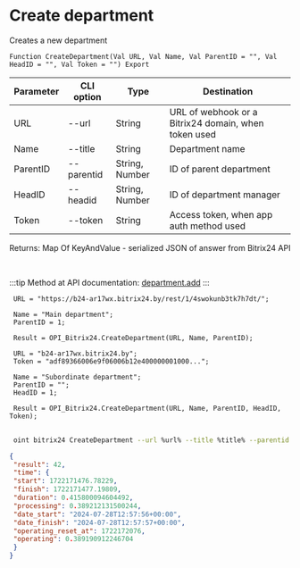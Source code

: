 ﻿---
sidebar_position: 1
---

# Create department
 Creates a new department



`Function CreateDepartment(Val URL, Val Name, Val ParentID = "", Val HeadID = "", Val Token = "") Export`

 | Parameter | CLI option | Type | Destination |
 |-|-|-|-|
 | URL | --url | String | URL of webhook or a Bitrix24 domain, when token used |
 | Name | --title | String | Department name |
 | ParentID | --parentid | String, Number | ID of parent department |
 | HeadID | --headid | String, Number | ID of department manager |
 | Token | --token | String | Access token, when app auth method used |

 
 Returns: Map Of KeyAndValue - serialized JSON of answer from Bitrix24 API

<br/>

:::tip
Method at API documentation: [department.add](https://dev.1c-bitrix.ru/rest_help/departments/department_add.php)
:::
<br/>


```bsl title="Code example"
 URL = "https://b24-ar17wx.bitrix24.by/rest/1/4swokunb3tk7h7dt/";
 
 Name = "Main department";
 ParentID = 1;
 
 Result = OPI_Bitrix24.CreateDepartment(URL, Name, ParentID);
 
 URL = "b24-ar17wx.bitrix24.by";
 Token = "adf89366006e9f06006b12e400000001000...";
 
 Name = "Subordinate department";
 ParentID = "";
 HeadID = 1;
 
 Result = OPI_Bitrix24.CreateDepartment(URL, Name, ParentID, HeadID, Token);
```
	


```sh title="CLI command example"
 
 oint bitrix24 CreateDepartment --url %url% --title %title% --parentid %parentid% --headid %headid% --token %token%

```

```json title="Result"
{
 "result": 42,
 "time": {
 "start": 1722171476.78229,
 "finish": 1722171477.19809,
 "duration": 0.415800094604492,
 "processing": 0.389212131500244,
 "date_start": "2024-07-28T12:57:56+00:00",
 "date_finish": "2024-07-28T12:57:57+00:00",
 "operating_reset_at": 1722172076,
 "operating": 0.389190912246704
 }
}
```

